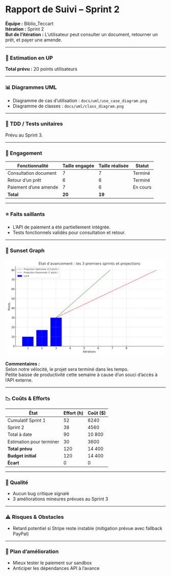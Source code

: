 # Rapport de Suivi – Sprint 2

**Équipe :** Biblio_Teccart  
**Itération :** Sprint 2  
**But de l’itération :** L’utilisateur peut consulter un document, retourner un prêt, et payer une amende.  

---

### 🔢 Estimation en UP
**Total prévu :** 20 points utilisateurs

---

### 📊 Diagrammes UML
- Diagramme de cas d’utilisation : `docs/uml/use_case_diagram.png`
- Diagramme de classes : `docs/uml/class_diagram.png`

---

### 🧪 TDD / Tests unitaires
Prévu au Sprint 3.

---

### 🧩 Engagement

| Fonctionnalité                | Taille engagée | Taille réalisée | Statut       |
|------------------------------|----------------|------------------|--------------|
| Consultation document        | 7              | 7                | Terminé      |
| Retour d’un prêt             | 6              | 6                | Terminé      |
| Paiement d’une amende        | 7              | 6                | En cours     |
| **Total**                    | **20**         | **19**           |              |

---

### ⭐ Faits saillants
- L’API de paiement a été partiellement intégrée.
- Tests fonctionnels validés pour consultation et retour.

---

### 🌇 Sunset Graph

![Sunset Graph](../suivi/sunset_graph_sprint2.png)

**Commentaires :**  
Selon notre vélocité, le projet sera terminé dans les temps.  
Petite baisse de productivité cette semaine à cause d’un souci d’accès à l’API externe.

---

### 📉 Coûts & Efforts

| État                      | Effort (h) | Coût ($) |
|---------------------------|------------|----------|
| Cumulatif Sprint 1        | 52         | 6240     |
| Sprint 2                  | 38         | 4560     |
| Total à date              | 90         | 10 800   |
| Estimation pour terminer  | 30         | 3600     |
| **Total prévu**           | 120        | 14 400   |
| **Budget initial**        | 120        | 14 400   |
| **Écart**                 | 0          | 0        |

---

### 🐞 Qualité
- Aucun bug critique signalé
- 3 améliorations mineures prévues au Sprint 3

---

### ⚠️ Risques & Obstacles
- Retard potentiel si Stripe reste instable (mitigation prévue avec fallback PayPal)

---

### 🔧 Plan d’amélioration
- Mieux tester le paiement sur sandbox
- Anticiper les dépendances API à l’avance
